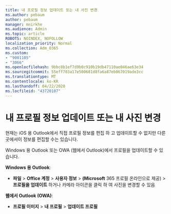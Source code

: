 ```yaml
---
title: 내 프로필 정보 업데이트 또는 내 사진 변경
ms.author: pebaum
author: pebaum
manager: mnirkhe
ms.audience: Admin
ms.topic: article
ROBOTS: NOINDEX, NOFOLLOW
localization_priority: Normal
ms.collection: Adm_O365
ms.custom:
- "9001105"
- "3066"
ms.openlocfilehash: 9bbc8b1ef7d9b0c910b19db47110ae046ae63e34
ms.sourcegitcommit: 55eff703a17e500681d8fa6a87eb067019ade3cc
ms.translationtype: MT
ms.contentlocale: ko-KR
ms.lasthandoff: 04/22/2020
ms.locfileid: "43720107"
---
```

# <a name="update-my-profile-information-or-change-my-picture"></a>내 프로필 정보 업데이트 또는 내 사진 변경

현재는 iOS 용 Outlook에서 직접 프로필 정보를 편집 하 고 업데이트할 수 없지만 다른 곳에서이 정보를 편집할 수는 있습니다. 

Windows 용 Outlook 또는 OWA (웹에서 Outlook)에서 프로필을 업데이트할 수 있습니다. 

**Windows 용 Outlook**: 

- **파일** > **Office 계정** > **사용자 정보** > **(Microsoft** 365 프로필 온라인으로 제공) > **프로필을 업데이트** 하거나 카메라 아이콘을 클릭 하 여 사진을 변경할 수 있음  
  
**웹에서 Outlook (OWA)**: 

- **프로필 이미지** > **내 프로필** > **업데이트 프로필**
